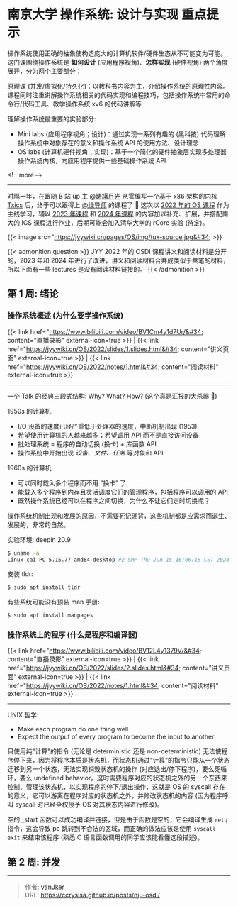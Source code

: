 # 南京大学 操作系统: 设计与实现 重点提示


操作系统使用正确的抽象使构造庞大的计算机软件/硬件生态从不可能变为可能。这门课围绕操作系统是 **如何设计** (应用程序视角)、**怎样实现** (硬件视角) 两个角度展开，分为两个主要部分：

原理课 (并发/虚拟化/持久化)：以教科书内容为主，介绍操作系统的原理性内容。课程同时注重讲解操作系统相关的代码实现和编程技巧，包括操作系统中常用的命令行/代码工具、教学操作系统 xv6 的代码讲解等

理解操作系统最重要的实验部分:
- Mini labs (应用程序视角；设计)：通过实现一系列有趣的 (黑科技) 代码理解操作系统中对象存在的意义和操作系统 API 的使用方法、设计理念
- OS labs (计算机硬件视角；实现)：基于一个简化的硬件抽象层实现多处理器操作系统内核，向应用程序提供一些基础操作系统 API

&lt;!--more--&gt;

---

时隔一年，在跟随 B 站 up 主 [@踌躇月光](https://space.bilibili.com/491131440/) 从零编写一个基于 x86 架构的内核 [Txics](https://github.com/vanJker/TXOS) 后，终于可以跟得上 [@绿导师](https://space.bilibili.com/202224425) 的课程了 :rofl: 这次以 [2022 年的 OS 课程](https://jyywiki.cn/OS/2022/index.html) 作为主线学习，辅以 [2023 年课程](https://jyywiki.cn/OS/2023/index.html) 和 [2024 年课程](https://jyywiki.cn/OS/2024/index.html) 的内容加以补充、扩展，并搭配南大的 ICS 课程进行作业，后期可能会加入清华大学的 rCore 实验 (待定)。

{{&lt; image src=&#34;https://jyywiki.cn/pages/OS/img/tux-source.jpg&#34; &gt;}}

{{&lt; admonition question &gt;}}
JYY 2022 年的 OSDI 课程讲义和阅读材料是分开的，2023 年和 2024 年进行了改进，讲义和阅读材料合并成类似于共笔的材料，所以下面有一些 lectures 是没有阅读材料链接的。
{{&lt; /admonition &gt;}}

## 第 1 周: 绪论

### 操作系统概述 (为什么要学操作系统)

{{&lt; link href=&#34;https://www.bilibili.com/video/BV1Cm4y1d7Ur/&#34; content=&#34;直播录影&#34; external-icon=true &gt;}}
|
{{&lt; link href=&#34;https://jyywiki.cn/OS/2022/slides/1.slides.html&#34; content=&#34;讲义页面&#34; external-icon=true &gt;}}
|
{{&lt; link href=&#34;https://jyywiki.cn/OS/2022/notes/1.html&#34; content=&#34;阅读材料&#34; external-icon=true &gt;}}

---

一个 Talk 的经典三段式结构: Why? What? How? (这个真是汇报的大杀器 :rofl:)

1950s 的计算机
- I/O 设备的速度已经严重低于处理器的速度，中断机制出现 (1953)
- 希望使用计算机的人越来越多；希望调用 API 而不是直接访问设备
- 批处理系统 = 程序的自动切换 (换卡) &#43; 库函数 API
- 操作系统中开始出现 *设备*、*文件*、*任务* 等对象和 API

1960s 的计算机
- 可以同时载入多个程序而不用 “换卡” 了
- 能载入多个程序到内存且灵活调度它们的管理程序，包括程序可以调用的 API
- 既然操作系统已经可以在程序之间切换，为什么不让它们定时切换呢？

操作系统机制出现和发展的原因，不需要死记硬背，这些机制都是应需求而诞生、发展的，非常的自然。

实验环境: deepin 20.9
```bash
$ uname -a
Linux cai-PC 5.15.77-amd64-desktop #2 SMP Thu Jun 15 16:06:18 CST 2023 x86_64 GNU/Linux
```

安装 tldr:
```bash
$ sudo apt install tldr
```

有些系统可能没有预装 man 手册:
```bash
$ sudo apt install manpages
```

### 操作系统上的程序 (什么是程序和编译器)

{{&lt; link href=&#34;https://www.bilibili.com/video/BV12L4y1379V/&#34; content=&#34;直播录影&#34; external-icon=true &gt;}}
|
{{&lt; link href=&#34;https://jyywiki.cn/OS/2022/slides/2.slides.html&#34; content=&#34;讲义页面&#34; external-icon=true &gt;}}
|
{{&lt; link href=&#34;https://jyywiki.cn/OS/2022/notes/1.html&#34; content=&#34;阅读材料&#34; external-icon=true &gt;}}

---

UNIX 哲学:
- Make each program do one thing well
- Expect the output of every program to become the input to another

只使用纯&#34;计算&#34;的指令 (无论是 deterministic 还是 non-deterministic) 无法使程序停下来，因为将程序本质是状态机，而状态机通过“计算”的指令只能从一个状态迁移到另一个状态，无法实现销毁状态机的操作 (对应退出/停下程序)，要么死循环，要么 undefined behavior。这时需要程序对应的状态机之外的另一个东西来控制、管理该状态机，以实现程序的停下/退出操作，这就是 OS 的 syscall 存在的意义，它可以游离在程序对应的状态机之外，并修改状态机的内容 (因为程序呼叫 syscall 时已经全权授予 OS 对其状态内容进行修改)。

空的 _start 函数可以成功编译并链接，但是由于函数是空的，它会编译生成 `retq` 指令，这会导致 pc 跳转到不合法的区域，而正确的做法应该是使用 `syscall exit` 来结束该程序 (熟悉 C 语言函数调用的同学应该能看懂这段描述)。

## 第 2 周: 并发


---

> 作者: [vanJker](https://github.com/vanJker)  
> URL: https://ccrysisa.github.io/posts/nju-osdi/  

